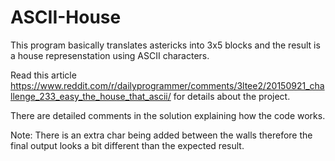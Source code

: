 # ASCII-House

This program basically translates astericks into 3x5 blocks and the result is a house represenstation using ASCII characters.

Read this article https://www.reddit.com/r/dailyprogrammer/comments/3ltee2/20150921_challenge_233_easy_the_house_that_ascii/ 
for details about the project.

There are detailed comments in the solution explaining how the code works.

Note: There is an extra char being added between the walls therefore the final output looks a bit different than the 
expected result.


